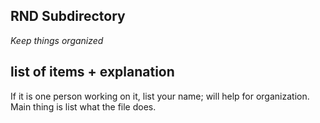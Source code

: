 ## RND Subdirectory
*Keep things organized* 

## list of items + explanation 
If it is one person working on it, list your name; will help for organization. Main thing is list what the file does.



